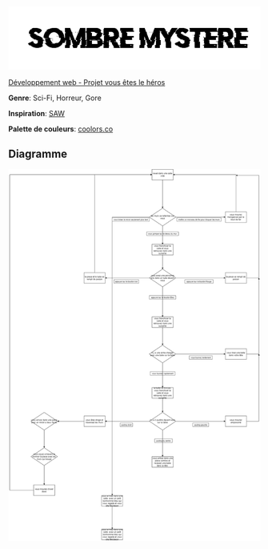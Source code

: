 ![logo](simard_michael_tp01/assets/img/sombremystere.png)

[Développement web - Projet vous êtes le héros](https://smnarnold.com/projets/vous-etes-le-heros)

**Genre**: Sci-Fi, Horreur, Gore

**Inspiration**: [SAW](https://www.imdb.com/title/tt0387564/)

**Palette de couleurs**: [coolors.co](https://coolors.co/0a0908-161e22-22333b-868a88-eae0d5-d8c6b2-c6ac8f-927e67-9c8a75-5e503f)

## **Diagramme**

![draw.io](simard_michael_tp01/assets/img/sombre_mystere_drawio.png)
